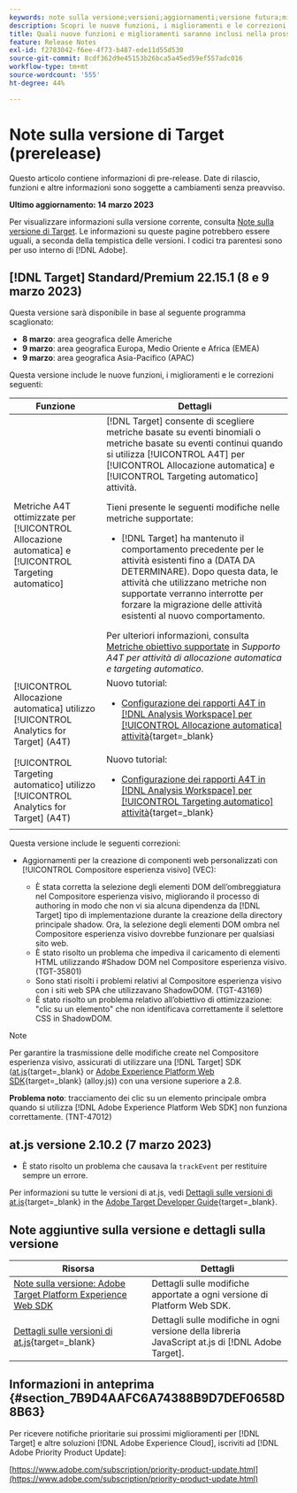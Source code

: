 ```yaml
---
keywords: note sulla versione;versioni;aggiornamenti;versione futura;miglioramenti;nuove funzioni;correzioni;aggiornamenti;prerelease
description: Scopri le nuove funzioni, i miglioramenti e le correzioni, compresi SDK, API e librerie JavaScript, inclusi nella prossima versione di Adobe Target.
title: Quali nuove funzioni e miglioramenti saranno inclusi nella prossima versione [!DNL Target] ?
feature: Release Notes
exl-id: f2783042-f6ee-4f73-b487-ede11d55d530
source-git-commit: 8cdf362d9e45153b26bca5a45ed59ef557adc016
workflow-type: tm+mt
source-wordcount: '555'
ht-degree: 44%

---
```


# Note sulla versione di Target (prerelease)

Questo articolo contiene informazioni di pre-release. Date di rilascio, funzioni e altre informazioni sono soggette a cambiamenti senza preavviso.

**Ultimo aggiornamento: 14 marzo 2023**

Per visualizzare informazioni sulla versione corrente, consulta [Note sulla versione di Target](release-notes.md). Le informazioni su queste pagine potrebbero essere uguali, a seconda della tempistica delle versioni. I codici tra parentesi sono per uso interno di [!DNL Adobe].

## [!DNL Target] Standard/Premium 22.15.1 (8 e 9 marzo 2023)

Questa versione sarà disponibile in base al seguente programma scaglionato:

* **8 marzo**: area geografica delle Americhe
* **9 marzo**: area geografica Europa, Medio Oriente e Africa (EMEA)
* **9 marzo**: area geografica Asia-Pacifico (APAC)

Questa versione include le nuove funzioni, i miglioramenti e le correzioni seguenti:

| Funzione | Dettagli |
| --- | --- |
| Metriche A4T ottimizzate per [!UICONTROL Allocazione automatica] e [!UICONTROL Targeting automatico] | [!DNL Target] consente di scegliere metriche basate su eventi binomiali o metriche basate su eventi continui quando si utilizza [!UICONTROL A4T] per [!UICONTROL Allocazione automatica] e [!UICONTROL Targeting automatico] attività.<P>Tieni presente le seguenti modifiche nelle metriche supportate:<ul><li>[!DNL Target] ha mantenuto il comportamento precedente per le attività esistenti fino a (DATA DA DETERMINARE). Dopo questa data, le attività che utilizzano metriche non supportate verranno interrotte per forzare la migrazione delle attività esistenti al nuovo comportamento.</li></ul>Per ulteriori informazioni, consulta [Metriche obiettivo supportate](/help/main/c-integrating-target-with-mac/a4t/a4t-at-aa.md#supported) in *Supporto A4T per attività di allocazione automatica e targeting automatico*. |
| [!UICONTROL Allocazione automatica] utilizzo [!UICONTROL Analytics for Target] (A4T) | Nuovo tutorial:<ul><li>[Configurazione dei rapporti A4T in [!DNL Analysis Workspace] per [!UICONTROL Allocazione automatica] attività](https://experienceleague.adobe.com/docs/target-learn/tutorials/integrations/set-up-a4t-reports-in-analysis-workspace-for-auto-allocate-activities.html){target=_blank}</li></ul> |
| [!UICONTROL Targeting automatico] utilizzo [!UICONTROL Analytics for Target] (A4T) | Nuovo tutorial:<ul><li>[Configurazione dei rapporti A4T in [!DNL Analysis Workspace] per [!UICONTROL Targeting automatico] attività](https://experienceleague.adobe.com/docs/target-learn/tutorials/integrations/set-up-a4t-reports-in-analysis-workspace-for-auto-target-activities.html){target=_blank}</li></ul> |

Questa versione include le seguenti correzioni:

* Aggiornamenti per la creazione di componenti web personalizzati con [!UICONTROL Compositore esperienza visivo] (VEC):

   * È stata corretta la selezione degli elementi DOM dell’ombreggiatura nel Compositore esperienza visivo, migliorando il processo di authoring in modo che non vi sia alcuna dipendenza da [!DNL Target] tipo di implementazione durante la creazione della directory principale shadow. Ora, la selezione degli elementi DOM ombra nel Compositore esperienza visivo dovrebbe funzionare per qualsiasi sito web.
   * È stato risolto un problema che impediva il caricamento di elementi HTML utilizzando #Shadow DOM nel Compositore esperienza visivo. (TGT-35801)
   * Sono stati risolti i problemi relativi al Compositore esperienza visivo con i siti web SPA che utilizzavano ShadowDOM. (TGT-43169)
   * È stato risolto un problema relativo all’obiettivo di ottimizzazione: &quot;clic su un elemento&quot; che non identificava correttamente il selettore CSS in ShadowDOM.

>[!NOTE]
>
>Per garantire la trasmissione delle modifiche create nel Compositore esperienza visivo, assicurati di utilizzare una [!DNL Target] SDK ([at.js](https://developer.adobe.com/target/implement/client-side/atjs/target-atjs-versions/){target=_blank} or [Adobe Experience Platform Web SDK](https://experienceleague.adobe.com/docs/experience-platform/edge/release-notes.html){target=_blank} (alloy.js)) con una versione superiore a 2.8.

**Problema noto**: tracciamento dei clic su un elemento principale ombra quando si utilizza [!DNL Adobe Experience Platform Web SDK] non funziona correttamente. (TNT-47012)

## at.js versione 2.10.2 (7 marzo 2023)

* È stato risolto un problema che causava la `trackEvent` per restituire sempre un errore.

Per informazioni su tutte le versioni di at.js, vedi [Dettagli sulle versioni di at.js](https://developer.adobe.com/target/implement/client-side/atjs/target-atjs-versions/){target=_blank} in the [Adobe Target Developer Guide](https://developer.adobe.com/target/){target=_blank}.

## Note aggiuntive sulla versione e dettagli sulla versione

| Risorsa | Dettagli |
|--- |--- |
| [Note sulla versione: Adobe Target Platform Experience Web SDK](https://experienceleague.adobe.com/docs/experience-platform/edge/release-notes.html?lang=it) | Dettagli sulle modifiche apportate a ogni versione di Platform Web SDK. |
| [Dettagli sulle versioni di at.js](https://developer.adobe.com/target/implement/client-side/atjs/target-atjs-versions/){target=_blank} | Dettagli sulle modifiche in ogni versione della libreria JavaScript at.js di [!DNL Adobe Target]. |


## Informazioni in anteprima {#section_7B9D4AAFC6A74388B9D7DEF0658D8B63}

Per ricevere notifiche prioritarie sui prossimi miglioramenti per [!DNL Target] e altre soluzioni [!DNL Adobe Experience Cloud], iscriviti ad [!DNL Adobe Priority Product Update]:

[https://www.adobe.com/subscription/priority-product-update.html](https://www.adobe.com/subscription/priority-product-update.html)
